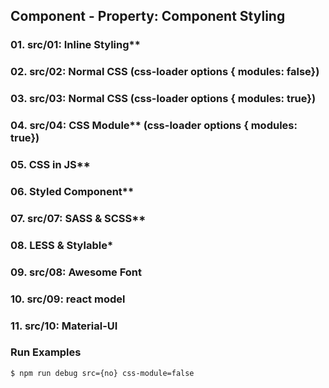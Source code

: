 ## Component - Property: Component Styling

### 01. src/01: Inline Styling**
### 02. src/02: Normal CSS (css-loader options { modules: false})
### 03. src/03: Normal CSS (css-loader options { modules: true})
### 04. src/04: CSS Module** (css-loader options { modules: true})
### 05. CSS in JS**
### 06. Styled Component**
### 07. src/07: SASS & SCSS**
### 08. LESS & Stylable*
### 09. src/08: Awesome Font
### 10. src/09: react model
### 11. src/10: Material-UI


### Run Examples
```bash
$ npm run debug src={no} css-module=false
```
